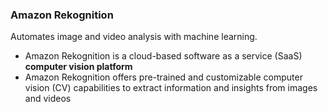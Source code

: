 ### Amazon Rekognition

Automates image and video analysis with machine learning. 
* Amazon Rekognition is a cloud-based software as a service (SaaS) **computer vision platform**
* Amazon Rekognition offers pre-trained and customizable computer vision (CV) capabilities to extract information and insights from images and videos

